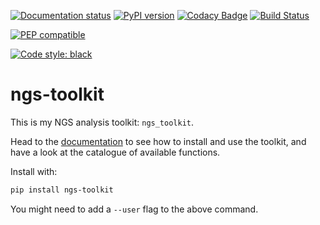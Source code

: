 
[![Documentation status](https://readthedocs.org/projects/ngs-toolkit/badge/?version=latest)](http://ngs-toolkit.readthedocs.io/en/latest/?badge=latest)
[![PyPI version](https://badge.fury.io/py/ngs-toolkit.svg)](https://badge.fury.io/py/ngs-toolkit)
[![Codacy Badge](https://api.codacy.com/project/badge/Grade/30fcafc027e64b21bf9ddfe8d7f0ff3a)](https://app.codacy.com/app/afrendeiro/toolkit?utm_source=github.com&utm_medium=referral&utm_content=afrendeiro/toolkit&utm_campaign=Badge_Grade_Dashboard)
[![Build Status](https://travis-ci.org/afrendeiro/toolkit.svg?branch=master)](https://travis-ci.org/afrendeiro/toolkit)

[![PEP compatible](http://pepkit.github.io/img/PEP-compatible-green.svg)](http://pepkit.github.io)

[![Code style: black](https://img.shields.io/badge/code%20style-black-000000.svg)](https://github.com/ambv/black)

# ngs-toolkit

This is my NGS analysis toolkit: ``ngs_toolkit``.

Head to the [documentation](http://ngs-toolkit.readthedocs.io/) to see how to install and use the toolkit, and have a look at the catalogue of available functions.

Install with:

```bash
pip install ngs-toolkit
```

You might need to add a ``--user`` flag to the above command.
